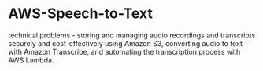 # AWS-Speech-to-Text
 technical problems - storing and managing audio recordings and transcripts securely and cost-effectively using Amazon S3, converting audio to text with Amazon Transcribe, and automating the transcription process with AWS Lambda.
